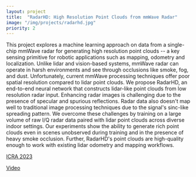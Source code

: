 ```yaml
---
layout: project
title:  "RadarHD: High Resolution Point Clouds from mmWave Radar"
image: "/img/projects/radarhd.jpg"
priority: 2
---
```

This project explores a machine learning approach on data from a single-chip mmWave radar for generating high resolution point clouds -- a key sensing primitive for robotic applications such as mapping, odometry and localization. Unlike lidar and vision-based systems, mmWave radar can operate in harsh environments and see through occlusions like smoke, fog, and dust. Unfortunately, current mmWave processing techniques offer poor spatial resolution compared to lidar point clouds. We propose RadarHD, an end-to-end neural network that constructs lidar-like point clouds from low resolution radar input. Enhancing radar images is challenging due to the presence of specular and spurious reflections. Radar data also doesn't map well to traditional image processing techniques due to the signal's sinc-like spreading pattern. We overcome these challenges by training on a large volume of raw I/Q radar data paired with lidar point clouds across diverse indoor settings. Our experiments show the ability to generate rich point clouds even in scenes unobserved during training and in the presence of heavy smoke occlusion. Further, RadarHD's point clouds are high-quality enough to work with existing lidar odometry and mapping workflows.

[ICRA 2023](https://akarsh-prabhakara.github.io/files/radarhd-icra23.pdf)  

[Video](https://youtube.com/watch?v=me8ozpgyy0M&pp=ygULd2lzZWxhYiBjbXU%3D)
